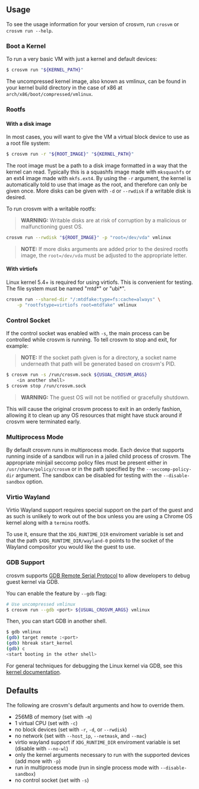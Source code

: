 ## Usage

To see the usage information for your version of crosvm, run `crosvm` or `crosvm
run --help`.

### Boot a Kernel

To run a very basic VM with just a kernel and default devices:

```bash
$ crosvm run "${KERNEL_PATH}"
```

The uncompressed kernel image, also known as vmlinux, can be found in your
kernel build directory in the case of x86 at `arch/x86/boot/compressed/vmlinux`.

### Rootfs

#### With a disk image

In most cases, you will want to give the VM a virtual block device to use as a
root file system:

```bash
$ crosvm run -r "${ROOT_IMAGE}" "${KERNEL_PATH}"
```

The root image must be a path to a disk image formatted in a way that the kernel
can read. Typically this is a squashfs image made with `mksquashfs` or an ext4
image made with `mkfs.ext4`. By using the `-r` argument, the kernel is
automatically told to use that image as the root, and therefore can only be
given once. More disks can be given with `-d` or `--rwdisk` if a writable disk
is desired.

To run crosvm with a writable rootfs:

> **WARNING:** Writable disks are at risk of corruption by a malicious or
> malfunctioning guest OS.

```bash
crosvm run --rwdisk "${ROOT_IMAGE}" -p "root=/dev/vda" vmlinux
```

> **NOTE:** If more disks arguments are added prior to the desired rootfs image,
> the `root=/dev/vda` must be adjusted to the appropriate letter.

#### With virtiofs

Linux kernel 5.4+ is required for using virtiofs. This is convenient for
testing. The file system must be named "mtd*" or "ubi*".

```bash
crosvm run --shared-dir "/:mtdfake:type=fs:cache=always" \
    -p "rootfstype=virtiofs root=mtdfake" vmlinux
```

### Control Socket

If the control socket was enabled with `-s`, the main process can be controlled
while crosvm is running. To tell crosvm to stop and exit, for example:

> **NOTE:** If the socket path given is for a directory, a socket name
> underneath that path will be generated based on crosvm's PID.

```bash
$ crosvm run -s /run/crosvm.sock ${USUAL_CROSVM_ARGS}
    <in another shell>
$ crosvm stop /run/crosvm.sock
```

> **WARNING:** The guest OS will not be notified or gracefully shutdown.

This will cause the original crosvm process to exit in an orderly fashion,
allowing it to clean up any OS resources that might have stuck around if crosvm
were terminated early.

### Multiprocess Mode

By default crosvm runs in multiprocess mode. Each device that supports running
inside of a sandbox will run in a jailed child process of crosvm. The
appropriate minijail seccomp policy files must be present either in
`/usr/share/policy/crosvm` or in the path specified by the
`--seccomp-policy-dir` argument. The sandbox can be disabled for testing with
the `--disable-sandbox` option.

### Virtio Wayland

Virtio Wayland support requires special support on the part of the guest and as
such is unlikely to work out of the box unless you are using a Chrome OS kernel
along with a `termina` rootfs.

To use it, ensure that the `XDG_RUNTIME_DIR` enviroment variable is set and that
the path `$XDG_RUNTIME_DIR/wayland-0` points to the socket of the Wayland
compositor you would like the guest to use.

### GDB Support

crosvm supports [GDB Remote Serial Protocol] to allow developers to debug guest
kernel via GDB.

You can enable the feature by `--gdb` flag:

```sh
# Use uncompressed vmlinux
$ crosvm run --gdb <port> ${USUAL_CROSVM_ARGS} vmlinux
```

Then, you can start GDB in another shell.

```sh
$ gdb vmlinux
(gdb) target remote :<port>
(gdb) hbreak start_kernel
(gdb) c
<start booting in the other shell>
```

For general techniques for debugging the Linux kernel via GDB, see this
[kernel documentation].

[gdb remote serial protocol]:
    https://sourceware.org/gdb/onlinedocs/gdb/Remote-Protocol.html
[kernel documentation]:
    https://www.kernel.org/doc/html/latest/dev-tools/gdb-kernel-debugging.html

## Defaults

The following are crosvm's default arguments and how to override them.

-   256MB of memory (set with `-m`)
-   1 virtual CPU (set with `-c`)
-   no block devices (set with `-r`, `-d`, or `--rwdisk`)
-   no network (set with `--host_ip`, `--netmask`, and `--mac`)
-   virtio wayland support if `XDG_RUNTIME_DIR` enviroment variable is set
    (disable with `--no-wl`)
-   only the kernel arguments necessary to run with the supported devices (add
    more with `-p`)
-   run in multiprocess mode (run in single process mode with
    `--disable-sandbox`)
-   no control socket (set with `-s`)

